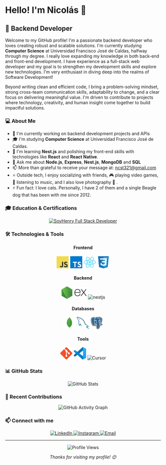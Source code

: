 

# Hello! I'm Nicolás 👋

## 🚀 Backend Developer

Welcome to my GitHub profile! I'm a passionate backend developer who loves creating robust and scalable solutions. I'm currently studying **Computer Science** at Universidad Francisco José de Caldas, halfway through my degree. I really love expanding my knowledge in both back-end and front-end development. I have experience as a full-stack web developer and my goal is to strengthen my development skills and explore new technologies. I'm very enthusiast in diving deep into the realms of Software Development!

Beyond writing clean and efficient code, I bring a problem-solving mindset, strong cross-team communication skills, adaptability to change, and a clear focus on delivering meaningful value. I'm driven to contribute to projects where technology, creativity, and human insight come together to build impactful solutions.

### 💻 About Me

- 🔭 I'm currently working on backend development projects and APIs
- 🎓 I'm studying **Computer Science** at Universidad Francisco José de Caldas.
- 🌱 I'm learning **Nest.js** and polishing my front-end skills with technologies like **React** and **React Native**.
- 💬 Ask me about **Node.js**, **Express**, **Nest.js**, **MongoDB** and **SQL**
- 📫 More than grateful to receive your message at: [ncst321@gmail.com](mailto:ncst321@gmail.com)
- ⭐ Outside tech, I enjoy socializing with friends, 🎮 playing video games, 🎵 listening to music, and I also love photography 📸 .
- ⚡ Fun fact: I love cats. Personally, I have 2 of them and a single Beagle dog that has been with me since 2012.

### 🎓 Education & Certifications

<p align="center">
  <a href="https://www.soyhenry.com" target="_blank">
    <img src="https://img.shields.io/badge/SoyHenry-Full%20Stack%20Developer-FFD700?style=for-the-badge&logo=react&logoColor=000000&labelColor=000000&color=FFD700" alt="SoyHenry Full Stack Developer" />
  </a>
  <br>



### 🛠️ Technologies & Tools

<h4 align="center">Frontend</h4>
<p align="center">
  <img src="https://raw.githubusercontent.com/devicons/devicon/master/icons/javascript/javascript-original.svg" alt="javascript" width="40" height="40"/>
  <img src="https://raw.githubusercontent.com/devicons/devicon/master/icons/typescript/typescript-original.svg" alt="typescript" width="40" height="40"/>
  <img src="https://raw.githubusercontent.com/devicons/devicon/master/icons/react/react-original.svg" alt="react" width="40" height="40"/>
  <img src="https://raw.githubusercontent.com/devicons/devicon/master/icons/css3/css3-original.svg" alt="css3" width="40" height="40"/>
</p>

<h4 align="center">Backend</h4>
<p align="center">
  <img src="https://raw.githubusercontent.com/devicons/devicon/master/icons/nodejs/nodejs-original.svg" alt="nodejs" width="40" height="40"/>
  <img src="https://raw.githubusercontent.com/devicons/devicon/master/icons/express/express-original.svg" alt="express" width="40" height="40"/>
  <img src="https://upload.wikimedia.org/wikipedia/commons/a/a8/NestJS.svg" alt="nestjs" width="40" height="40"/>
</p>

<h4 align="center">Databases</h4>
<p align="center">
  <img src="https://raw.githubusercontent.com/devicons/devicon/master/icons/mongodb/mongodb-original.svg" alt="mongodb" width="40" height="40"/>
  <img src="https://raw.githubusercontent.com/devicons/devicon/master/icons/mysql/mysql-original.svg" alt="mysql" width="40" height="40"/>
  <img src="https://raw.githubusercontent.com/devicons/devicon/master/icons/postgresql/postgresql-original.svg" alt="postgresql" width="40" height="40"/>
</p>

<h4 align="center">Tools</h4>
<p align="center">
  <img src="https://raw.githubusercontent.com/devicons/devicon/master/icons/git/git-original.svg" alt="git" width="40" height="40"/>
  <img src="https://raw.githubusercontent.com/devicons/devicon/master/icons/vscode/vscode-original.svg" alt="vscode" width="40" height="40"/>
  <img src="https://img.icons8.com/?size=100&id=DiGZkjCzyZXn&format=png&color=000000" alt="Cursor" width="40" height="40"/>
</p>

### 📊 GitHub Stats

<p align="center">
  <img src="https://github-readme-stats.vercel.app/api?username=NSando21&show_icons=true&theme=radical" alt="GitHub Stats" />
</p>

### 🌟 Recent Contributions

<p align="center">
  <img src="https://github-readme-activity-graph.vercel.app/graph?username=NSando21&theme=react-dark" alt="GitHub Activity Graph" />
</p>

### 📫 Connect with me

<p align="center">
  <a href="https://www.linkedin.com/in/nicolas-sandoval-806703344" target="_blank">
    <img src="https://img.shields.io/badge/LinkedIn-0077B5?style=for-the-badge&logo=linkedin&logoColor=white" alt="LinkedIn" />
  </a>
  <a href="https://instagram.com/nicolas._.st21" target="_blank">
    <img src="https://img.shields.io/badge/Instagram-E4405F?style=for-the-badge&logo=instagram&logoColor=white" alt="Instagram" />
  </a>
  <a href="mailto:ncst321@gmail.com">
    <img src="https://img.shields.io/badge/Email-D14836?style=for-the-badge&logo=gmail&logoColor=white" alt="Email" />
  </a>
</p>

---

<p align="center">
  <img src="https://komarev.com/ghpvc/?username=NSando21&style=flat-square&color=blue" alt="Profile Views" />
</p>

<p align="center">
  <em>Thanks for visiting my profile! 😊</em>
</p>
